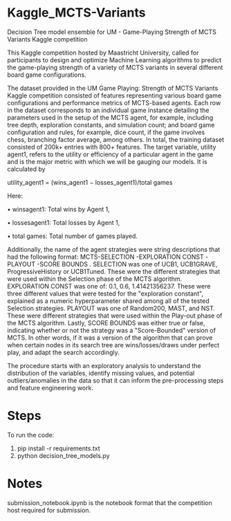# Kaggle_MCTS-Variants
Decision Tree model ensemble for UM - Game-Playing Strength of MCTS Variants Kaggle competition

This Kaggle competition hosted by Maastricht University, called for participants to design and optimize Machine Learning algorithms to predict the game-playing strength of a variety of MCTS variants in several different board game configurations.

The dataset provided in the UM Game Playing: Strength of MCTS Variants Kaggle competition consisted of features representing various board game configurations and performance metrics of MCTS-based agents. Each row in the dataset corresponds to an individual game instance detailing the parameters used in the setup of the MCTS agent, for example, including tree depth, exploration constants, and simulation count; and board game configuration and rules, for example, dice count, if the game involves chess, branching factor average, among others. In total, the training dataset consisted of 200k+ entries with 800+ features. The target variable, utility agent1, refers to the utility or efficiency of a particular agent in the game and is the major metric with which we will be gauging our models. It is calculated by 

utility_agent1 = (wins_agent1 − losses_agent1)/total games

Here:

• winsagent1: Total wins by Agent 1,

• lossesagent1: Total losses by Agent 1,

• total games: Total number of games played.

Additionally, the name of the agent strategies were string descriptions that had the following format: MCTS-SELECTION -EXPLORATION CONST -PLAYOUT -SCORE BOUNDS . SELECTION was one of UCB1, UCB1GRAVE, ProgressiveHistory or
UCB1Tuned. These were the different strategies that were used within the Selection phase of the MCTS algorithm. EXPLORATION CONST was one of: 0.1, 0.6, 1.41421356237. These were three different values that were tested for the "exploration constant", explained as a numeric hyperparameter shared among all of the tested Selection strategies. PLAYOUT was one of Random200, MAST, and NST. These were different strategies that were used within the Play-out phase of the MCTS algorithm. Lastly, SCORE BOUNDS was either true or false, indicating whether or not the strategy was a "Score-Bounded" version of MCTS. In other words, if it was a version of the algorithm that can prove when certain nodes in its search tree are wins/losses/draws under perfect play, and adapt the search accordingly. 

The procedure starts with an exploratory analysis to understand the distribution of the variables, identify missing values, and potential outliers/anomalies in the data so that it can inform the pre-processing steps and feature engineering work.

# Steps
To run the code:
1. pip install -r requirements.txt
2. python decision_tree_models.py

# Notes
submission_notebook.ipynb is the notebook format that the competition host required for submission. 
